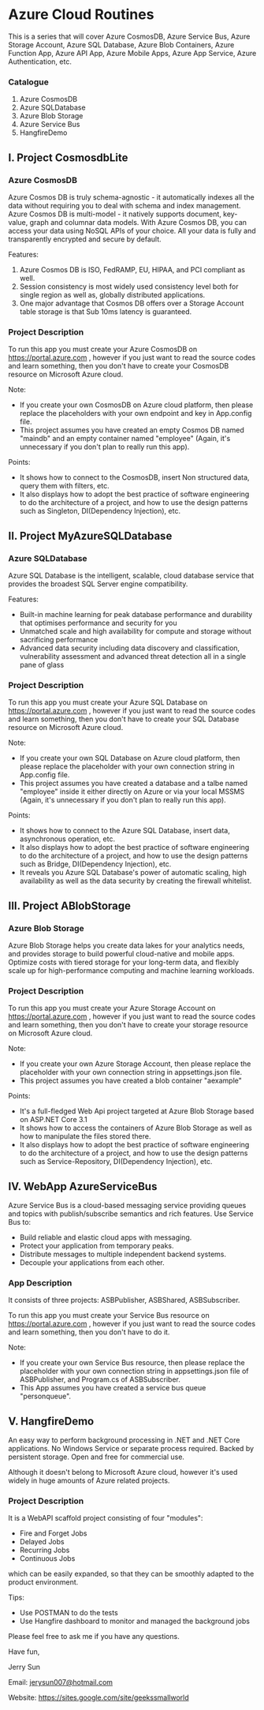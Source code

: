 # Azure Cloud Routines

This is a series that will cover Azure CosmosDB, Azure Service Bus, Azure Storage Account, Azure SQL Database, Azure Blob Containers, Azure Function App, Azure API App, Azure Mobile Apps, Azure App Service, Azure Authentication, etc.

### Catalogue
1. Azure CosmosDB
2. Azure SQLDatabase
3. Azure Blob Storage
4. Azure Service Bus
5. HangfireDemo

## I. Project CosmosdbLite

### Azure CosmosDB

Azure Cosmos DB is truly schema-agnostic - it automatically indexes all the data without requiring you to deal with schema and index management. Azure Cosmos DB is multi-model - it natively supports document, key-value, graph and columnar data models. With Azure Cosmos DB, you can access your data using NoSQL APIs of your choice. All your data is fully and transparently encrypted and secure by default.

Features:
1. Azure Cosmos DB is ISO, FedRAMP, EU, HIPAA, and PCI compliant as well.
2. Session consistency is most widely used consistency level both for single region as well as, globally distributed applications.
3. One major advantage that Cosmos DB offers over a Storage Account table storage is that Sub 10ms latency is guaranteed.

### Project Description

To run this app you must create your Azure CosmosDB on https://portal.azure.com , however if you just want to read the source codes and learn something, then you don't have to create your CosmosDB resource on Microsoft Azure cloud.

Note:
- If you create your own CosmosDB on Azure cloud platform, then please replace the placeholders with your own endpoint and key in App.config file.
- This project assumes you have created an empty Cosmos DB named "maindb" and an empty container named "employee" (Again, it's unnecessary if you don't plan to really run this app).

Points:
- It shows how to connect to the CosmosDB, insert Non structured data, query them with filters, etc.
- It also displays how to adopt the best practice of software engineering to do the architecture of a project, and how to use the design patterns such as Singleton, DI(Dependency Injection), etc.

## II. Project MyAzureSQLDatabase

### Azure SQLDatabase

Azure SQL Database is the intelligent, scalable, cloud database service that provides the broadest SQL Server engine compatibility.

Features:
- Built-in machine learning for peak database performance and durability that optimises performance and security for you
- Unmatched scale and high availability for compute and storage without sacrificing performance
- Advanced data security including data discovery and classification, vulnerability assessment and advanced threat detection all in a single pane of glass

### Project Description

To run this app you must create your Azure SQL Database on https://portal.azure.com , however if you just want to read the source codes and learn something, then you don't have to create your SQL Database resource on Microsoft Azure cloud.

Note:
- If you create your own SQL Database on Azure cloud platform, then please replace the placeholder with your own connection string in App.config file.
- This project assumes you have created a database and a talbe named "employee" inside it either directly on Azure or via your local MSSMS (Again, it's unnecessary if you don't plan to really run this app).

Points:
- It shows how to connect to the Azure SQL Database, insert data, asynchronous operation, etc.
- It also displays how to adopt the best practice of software engineering to do the architecture of a project, and how to use the design patterns such as Bridge, DI(Dependency Injection), etc.
- It reveals you Azure SQL Database's power of automatic scaling, high availability as well as the data security by creating the firewall whitelist.

## III. Project ABlobStorage

### Azure Blob Storage

Azure Blob Storage helps you create data lakes for your analytics needs, and provides storage to build powerful cloud-native and mobile apps. Optimize costs with tiered storage for your long-term data, and flexibly scale up for high-performance computing and machine learning workloads.

### Project Description

To run this app you must create your Azure Storage Account on https://portal.azure.com , however if you just want to read the source codes and learn something, then you don't have to create your storage resource on Microsoft Azure cloud.

Note:
- If you create your own Azure Storage Account, then please replace the placeholder with your own connection string in appsettings.json file.
- This project assumes you have created a blob container "aexample"

Points:
- It's a full-fledged Web Api project targeted at Azure Blob Storage based on ASP.NET Core 3.1
- It shows how to access the containers of Azure Blob Storage as well as how to manipulate the files stored there.
- It also displays how to adopt the best practice of software engineering to do the architecture of a project, and how to use the design patterns such as Service-Repository, DI(Dependency Injection), etc.

## IV. WebApp AzureServiceBus

Azure Service Bus is a cloud-based messaging service providing queues and topics with publish/subscribe semantics and rich features. Use Service Bus to:
- Build reliable and elastic cloud apps with messaging.
- Protect your application from temporary peaks.
- Distribute messages to multiple independent backend systems.
- Decouple your applications from each other.

### App Description

It consists of three projects: ASBPublisher, ASBShared, ASBSubscriber.

To run this app you must create your Service Bus resource on https://portal.azure.com , however if you just want to read the source codes and learn something, then you don't have to do it.

Note:
- If you create your own Service Bus resource, then please replace the placeholder with your own connection string in appsettings.json file of ASBPublisher, and Program.cs of ASBSubscriber.
- This App assumes you have created a service bus queue "personqueue".

## V. HangfireDemo

An easy way to perform background processing in .NET and .NET Core applications. No Windows Service or separate process required. Backed by persistent storage. Open and free for commercial use.

Although it doesn't belong to Microsoft Azure cloud, however it's used widely in huge amounts of Azure related projects.

### Project Description

It is a WebAPI scaffold project consisting of four "modules":
- Fire and Forget Jobs
- Delayed Jobs
- Recurring Jobs
- Continuous Jobs

which can be easily expanded, so that they can be smoothly adapted to the product environment.

Tips:
- Use POSTMAN to do the tests
- Use Hangfire dashboard to monitor and managed the background jobs

Please feel free to ask me if you have any questions.

Have fun,

Jerry Sun

Email:    jerysun007@hotmail.com

Website:  https://sites.google.com/site/geekssmallworld